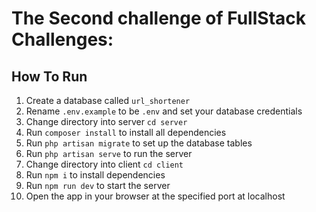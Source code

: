 # The Second challenge of FullStack Challenges:

## How To Run

1. Create a database called `url_shortener`
1. Rename `.env.example` to be `.env` and set your database credentials
1. Change directory into server `cd server`
1. Run `composer install` to install all dependencies
1. Run `php artisan migrate` to set up the database tables
1. Run `php artisan serve` to run the server
1. Change directory into client `cd client`
1. Run `npm i` to install dependencies
1. Run `npm run dev` to start the server
1. Open the app in your browser at the specified port at localhost

